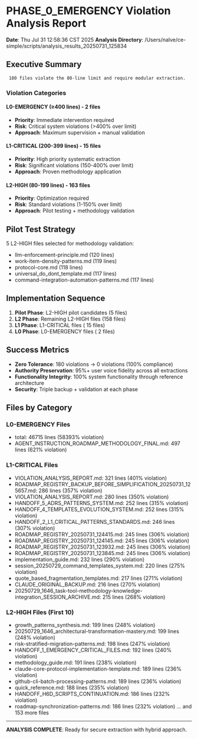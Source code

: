 # PHASE_0_EMERGENCY Violation Analysis Report

**Date**: Thu Jul 31 12:58:36 CST 2025
**Analysis Directory**: /Users/nalve/ce-simple/scripts/analysis_results_20250731_125834

## Executive Summary

     180 files violate the 80-line limit and require modular extraction.

### Violation Categories

#### L0-EMERGENCY (≥400 lines) -        2 files
- **Priority**: Immediate intervention required
- **Risk**: Critical system violations (>400% over limit)
- **Approach**: Maximum supervision + manual validation

#### L1-CRITICAL (200-399 lines) -       15 files  
- **Priority**: High priority systematic extraction
- **Risk**: Significant violations (150-400% over limit)
- **Approach**: Proven methodology application

#### L2-HIGH (80-199 lines) -      163 files
- **Priority**: Optimization required
- **Risk**: Standard violations (1-150% over limit)  
- **Approach**: Pilot testing + methodology validation

## Pilot Test Strategy

5 L2-HIGH files selected for methodology validation:
- llm-enforcement-principle.md (120 lines)
- work-item-density-patterns.md (119 lines)
- protocol-core.md (118 lines)
- universal_do_dont_template.md (117 lines)
- command-integration-automation-patterns.md (117 lines)

## Implementation Sequence

1. **Pilot Phase**: L2-HIGH pilot candidates (5 files)
2. **L2 Phase**: Remaining L2-HIGH files (158 files)
3. **L1 Phase**: L1-CRITICAL files (      15 files)
4. **L0 Phase**: L0-EMERGENCY files (       2 files)

## Success Metrics

- **Zero Tolerance**:      180 violations → 0 violations (100% compliance)
- **Authority Preservation**: 95%+ user voice fidelity across all extractions
- **Functionality Integrity**: 100% system functionality through reference architecture
- **Security**: Triple backup + validation at each phase

## Files by Category

### L0-EMERGENCY Files
- total: 46715 lines (58393% violation)
- AGENT_INSTRUCTION_ROADMAP_METHODOLOGY_FINAL.md: 497 lines (621% violation)

### L1-CRITICAL Files  
- VIOLATION_ANALYSIS_REPORT.md: 321 lines (401% violation)
- ROADMAP_REGISTRY_BACKUP_BEFORE_SIMPLIFICATION_20250731_125657.md: 286 lines (357% violation)
- VIOLATION_ANALYSIS_REPORT.md: 280 lines (350% violation)
- HANDOFF_5_ADRS_PATTERNS_SYSTEM.md: 252 lines (315% violation)
- HANDOFF_4_TEMPLATES_EVOLUTION_SYSTEM.md: 252 lines (315% violation)
- HANDOFF_2_L1_CRITICAL_PATTERNS_STANDARDS.md: 246 lines (307% violation)
- ROADMAP_REGISTRY_20250731_124415.md: 245 lines (306% violation)
- ROADMAP_REGISTRY_20250731_124145.md: 245 lines (306% violation)
- ROADMAP_REGISTRY_20250731_123932.md: 245 lines (306% violation)
- ROADMAP_REGISTRY_20250731_123845.md: 245 lines (306% violation)
- implementation_guide.md: 232 lines (290% violation)
- session_20250729_command_templates_system.md: 220 lines (275% violation)
- quote_based_fragmentation_templates.md: 217 lines (271% violation)
- CLAUDE_ORIGINAL_BACKUP.md: 216 lines (270% violation)
- 20250729_1646_task-tool-methodology-knowledge-integration_SESSION_ARCHIVE.md: 215 lines (268% violation)

### L2-HIGH Files (First 10)
- growth_patterns_synthesis.md: 199 lines (248% violation)
- 20250729_1646_architectural-transformation-mastery.md: 199 lines (248% violation)
- risk-stratified-migration-patterns.md: 198 lines (247% violation)
- HANDOFF_1_EMERGENCY_CRITICAL_FILES.md: 192 lines (240% violation)
- methodology_guide.md: 191 lines (238% violation)
- claude-core-protocol-implementation-template.md: 189 lines (236% violation)
- github-cli-batch-processing-patterns.md: 189 lines (236% violation)
- quick_reference.md: 188 lines (235% violation)
- HANDOFF_H6D_SCRIPTS_CONTINUATION.md: 186 lines (232% violation)
- roadmap-synchronization-patterns.md: 186 lines (232% violation)
... and 153 more files

---
**ANALYSIS COMPLETE**: Ready for secure extraction with hybrid approach.
